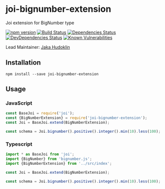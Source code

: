 # joi-bignumber-extension

Joi extension for BigNumber type

[![npm version](https://badge.fury.io/js/joi-bignumber-extension.svg)](http://badge.fury.io/js/joi-bignumber-extension)
[![Build Status](https://secure.travis-ci.org/xtruder/joi-bignumber-extension.svg?branch=master)](http://travis-ci.org/xtruder/joi-bignumber-extension)
[![Dependencies Status](https://david-dm.org/xtruder/joi-bignumber-extension.svg)](https://david-dm.org/xtruder/joi-bignumber-extension)
[![DevDependencies Status](https://david-dm.org/xtruder/joi-bignumber-extension/dev-status.svg)](https://david-dm.org/xtruder/joi-bignumber-extension#info=devDependencies)
[![Known Vulnerabilities](https://snyk.io/test/npm/joi-bignumber-extension/badge.svg)](https://snyk.io/test/npm/joi-bignumber-extension)

Lead Maintainer: [Jaka Hudoklin](https://github.com/offlinehacker)

## Installation

```npm install --save joi-bignumber-extension```

## Usage

### JavaScript

```javascript
const BaseJoi = require('joi');
const {BigNumberExtension} = require('joi-bignumber-extension');
const Joi = BaseJoi.extend(BigNumberExtension);

const schema = Joi.bignumber().positive().integer().min(10).less(100);
```

### Typescript

```typescript
import * as BaseJoi from 'joi';
import {BigNumber} from 'bignumber.js';
import {BigNumberExtension} from '../src/index';

const Joi = BaseJoi.extend(BigNumberExtension);

const schema = Joi.bignumber().positive().integer().min(10).less(100);
```
